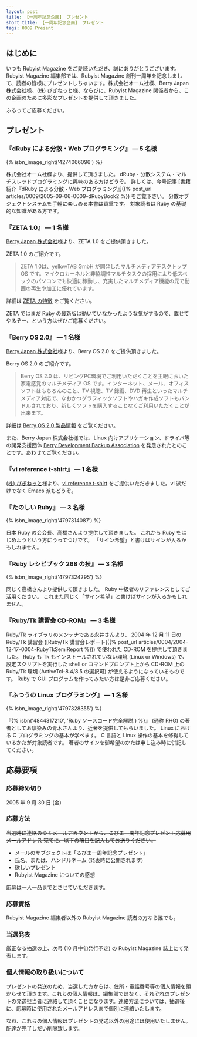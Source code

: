 ```yaml
---
layout: post
title: 【一周年記念企画】 プレゼント
short_title: 【一周年記念企画】 プレゼント
tags: 0009 Present
---
```



## はじめに

いつも Rubyist Magazine をご愛読いただき、誠にありがとうございます。
Rubyist Magazine 編集部では、Rubyist Magazine 創刊一周年を記念しまして、読者の皆様にプレゼントしちゃいます。株式会社オーム社様、Berry Japan 株式会社様、(株) びぎねっと様、ならびに、Rubyist Magazine 関係者から、この企画のために多彩なプレゼントを提供して頂きました。

ふるってご応募ください。

## プレゼント

### 『dRuby による分散・Web プログラミング』 ― 5 名様
{% isbn_image_right('4274066096') %}

株式会社オーム社様より、提供して頂きました。
dRuby・分散システム・マルチスレッドプログラミングに興味のある方はどうぞ。
詳しくは、今号記事 [書籍紹介『dRuby による分散・Web プログラミング』]({% post_url articles/0009/2005-09-06-0009-dRubyBook2 %}) をご覧下さい。
分散オブジェクトシステムを手軽に楽しめる本書は貴重です。
対象読者は Ruby の基礎的な知識がある方です。

### 『ZETA 1.0』 ― 1 名様

[Berry Japan 株式会社](http://www.berry-japan.co.jp/)様より、ZETA 1.0 をご提供頂きました。

ZETA 1.0 のご紹介です。

> ZETA 1.0は、yellowTAB GmbH が開発したマルチメディアデスクトップ OS です。マイクロカーネルと非協調性マルチタスクの採用により低スペックのパソコンでも快適に稼動し、充実したマルチメディア機能の元で動画の再生や加工に優れています。


詳細は [ZETA の特徴](http://www.zeta-os.jp/intro/) をご覧ください。

ZETA ではまだ Ruby の最新版は動いていなかったような気がするので、載せてやるぞー、という方はぜひご応募ください。

### 『Berry OS 2.0』 ― 1 名様

[Berry Japan 株式会社](http://www.berry-japan.co.jp/)様より、Berry OS 2.0 をご提供頂きました。

Berry OS 2.0 のご紹介です。

> Berry OS 2.0 は、リビングPC環境でご利用いただくことを主眼においた家電感覚のマルチメディア OS です。インターネット、メール、オフィスソフトはもちろんのこと、TV 視聴、TV 録画、DVD 再生といったマルチメディア対応で、なおかつグラフィックソフトやハガキ作成ソフトもバンドルされており、新しくソフトを購入することなくご利用いただくことが出来ます。


詳細は [Berry OS 2.0 製品情報](http://www.berry-japan.co.jp/products/berryos20.html) をご覧ください。

また、Berry Japan 株式会社様では、Linux 向けアプリケーション、ドライバ等の開発支援団体 [Berry Development Backup Association](http://www.berry-japan.co.jp/bdba/) を発足されたとのことです。あわせてご覧ください。

### 『vi reference t-shirt』 ― 1 名様

[(株) びぎねっと](http://begi.net/)様より、[vi reference t-shirt](http://www.cafepress.com/shop/geeks/browse/store/geekcheat.13052407) をご提供いただきました。vi 派だけでなく Emacs 派もどうぞ。

### 『たのしい Ruby』 ― 3 名様
{% isbn_image_right('4797314087') %}

日本 Ruby の会会長、高橋さんより提供して頂きました。
これから Ruby をはじめようという方にうってつけです。
「サイン希望」と書けばサインが入るかもしれません。

### 『Ruby レシピブック 268 の技』 ― 3 名様
{% isbn_image_right('4797324295') %}

同じく高橋さんより提供して頂きました。
Ruby 中級者のリファレンスとしてご活用ください。
これまた同じく「サイン希望」と書けばサインが入るかもしれません。

### 『Ruby/Tk 講習会 CD-ROM』 ― 3 名様

Ruby/Tk ライブラリのメンテナである永井さんより、
2004 年 12 月 11 日の Ruby/Tk 講習会 ([Ruby/Tk 講習会レポート]({% post_url articles/0004/2004-12-17-0004-RubyTkSemiReport %})) で使われた CD-ROM を提供して頂きました。
Ruby も Tk もインストールされていない環境 (Linux or Windows) で、
設定スクリプトを実行した shell or コマンドプロンプト上から
CD-ROM 上の Ruby/Tk 環境 (ActiveTcl-8.4/8.5 の選択可) が使えるようになっているものです。
Ruby で GUI プログラムを作ってみたい方は是非ご応募ください。

### 『ふつうの Linux プログラミング』 ― 1 名様
{% isbn_image_right('4797328355') %}

『{% isbn('4844317210', 'Ruby ソースコード完全解説') %}』 (通称 RHG)
の著者としてお馴染みの青木さんより、近著を提供してもらいました。
Linux における C プログラミングの基本が学べます。
C 言語と Linux 操作の基本を修得しているかたが対象読者です。
著者のサインを御希望のかたは申し込み時に併記してください。

## 応募要項

### 応募締め切り

2005 年 9 月 30 日 (金)

### 応募方法

 ~~当選時に連絡のつくメールアカウントから、るびま一周年記念プレゼント応募用メールアドレス 宛てに、以下の項目を記入してお送りください。~~ 

* メールのサブジェクトは「るびま一周年記念プレゼント」
* 氏名、または、ハンドルネーム (発表時に公開されます)
* 欲しいプレゼント
* Rubyist Magazine についての感想


応募は一人一品までとさせていただきます。

### 応募資格

Rubyist Magazine 編集者以外の Rubyist Magazine 読者の方なら誰でも。

### 当選発表

厳正なる抽選の上、次号 (10 月中旬発行予定) の Rubyist Magazine 誌上にて発表します。

### 個人情報の取り扱いについて

プレゼントの発送のため、当選した方からは、住所・電話番号等の個人情報を預からせて頂きます。これらの個人情報は、編集部ではなく、それぞれのプレゼントの発送担当者に連絡して頂くことになります。連絡方法については、抽選後に、応募時に使用されたメールアドレスまで個別に連絡いたします。

なお、これらの個人情報はプレゼントの発送以外の用途には使用いたしません。配達が完了しだい削除致します。


